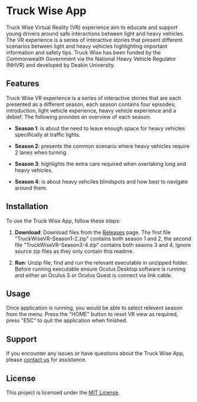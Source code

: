 # Truck Wise App


Truck Wise Virtual Reality (VR) experience aim to educate and support young drivers around safe interactions between light and heavy vehicles. The VR experience is a series of interactive stories that present different scenarios between light and heavy vehicles highlighting important information and safety tips. Truck Wise has been funded by the Commonwealth Government via the National Heavy Vehicle Regulator (NHVR) and developed by Deakin University.

## Features

Truck Wise VR experience is a series of interactive stories that are each presented as a different season, each season contains four episodes; introduction, light vehicle experience, heavy vehicle experience and a debief. The following provides an overview of each season.

- **Season 1**: is about the need to leave enough space for heavy vehicles specifically at traffic lights.
  
- **Season 2**: presents the common scenario where heavy vehicles require 2 lanes when turning.

- **Season 3**: highlights the extra care required when overlaking long and heavy vehicles.

- **Season 4**: is about heavy vehciles blindspots and how best to navigate around them.

## Installation

To use the Truck Wise App, follow these steps:

1. **Download**: Download files from the [Releases](https://github.com/michael-mortimer/TruckWise/releases/tag/release) page. The first file "TruckWiseVR-Season1-2.zip" contains both season 1 and 2, the second file "TruckWiseVR-Season3-4.zip" contains both seaons 3 and 4, ignore source zip files as they only contain this readme.

3. **Run**: Unzip file, find and run the relevant executable in unzipped folder. Before running executable ensure Oculus Desktop software is running and either an Oculus S or Oculus Quest is connect via link cable.

## Usage

Once application is running, you would be able to select relevent season from the menu. Press the "HOME" button to reset VR view as required, press "ESC" to quit the application when finished. 

## Support

If you encounter any issues or have questions about the Truck Wise App, please [contact us](mailto:cavemembers@deakin.edu.au) for assistance.

## License

This project is licensed under the [MIT License](LICENSE).
